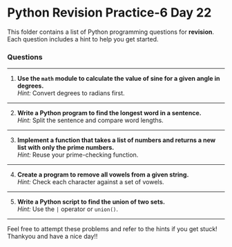 # Python Revision Practice-6 **Day 22**

This folder contains a list of Python programming questions for **revision**. Each question includes a hint to help you get started.

### Questions
---

1. **Use the `math` module to calculate the value of sine for a given angle in degrees.**  
    *Hint:* Convert degrees to radians first.

---

2. **Write a Python program to find the longest word in a sentence.**  
    *Hint:* Split the sentence and compare word lengths.

---

3. **Implement a function that takes a list of numbers and returns a new list with only the prime numbers.**  
    *Hint:* Reuse your prime-checking function.

---

4. **Create a program to remove all vowels from a given string.**  
    *Hint:* Check each character against a set of vowels.

---

5. **Write a Python script to find the union of two sets.**  
    *Hint:* Use the `|` operator or `union()`.

---


Feel free to attempt these problems and refer to the hints if you get stuck!
Thankyou and have a nice day!!
